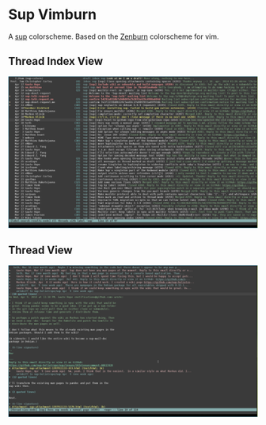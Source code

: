 Sup Vimburn
========
A [sup](https://github.com/sup-heliotrope/sup) colorscheme. Based on the [Zenburn](https://github.com/jnurmine/Zenburn) colorscheme for vim.

## Thread Index View
![thread index view](screenshots/Sup_Inbox_Zenburn.png)

## Thread View
![thread view](screenshots/Sup_Thread_Zenburn.png)
